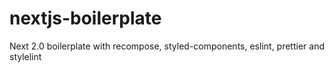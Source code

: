 # nextjs-boilerplate

Next 2.0 boilerplate with recompose, styled-components, eslint, prettier and stylelint
